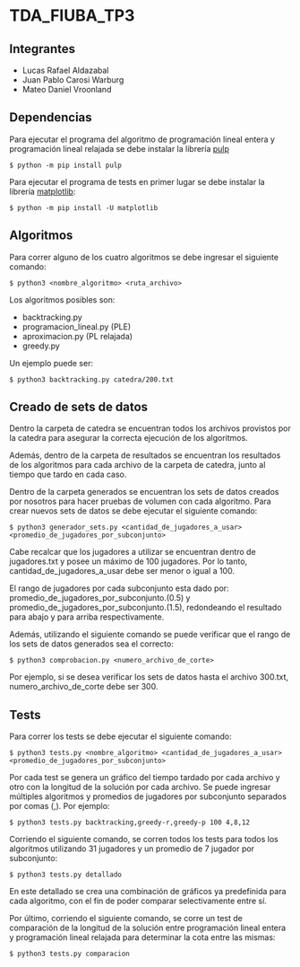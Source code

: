 # TDA_FIUBA_TP3

## Integrantes
- Lucas Rafael Aldazabal
- Juan Pablo Carosi Warburg
- Mateo Daniel Vroonland

## Dependencias
Para ejecutar el programa del algoritmo de programación lineal entera y programación lineal relajada se debe instalar la librería [pulp](https://pypi.org/project/PuLP/)

```
$ python -m pip install pulp
```

Para ejecutar el programa de tests en primer lugar se debe instalar la librería [matplotlib](https://matplotlib.org/):

```
$ python -m pip install -U matplotlib
```

## Algoritmos
Para correr alguno de los cuatro algoritmos se debe ingresar el siguiente comando:

```
$ python3 <nombre_algoritmo> <ruta_archivo>
```
Los algoritmos posibles son:
- backtracking.py
- programacion_lineal.py (PLE)
- aproximacion.py (PL relajada)
- greedy.py

Un ejemplo puede ser:
    
```
$ python3 backtracking.py catedra/200.txt
```
## Creado de sets de datos
Dentro la carpeta de catedra se encuentran todos los archivos provistos por la catedra para asegurar la correcta ejecución de los algoritmos.

Además, dentro de la carpeta de resultados se encuentran los resultados de los algoritmos para cada archivo de la carpeta de catedra, junto al tiempo que tardo en cada caso.

Dentro de la carpeta generados se encuentran los sets de datos creados por nosotros para hacer pruebas de volumen con cada algoritmo.
Para crear nuevos sets de datos se debe ejecutar el siguiente comando:

```
$ python3 generador_sets.py <cantidad_de_jugadores_a_usar> <promedio_de_jugadores_por_subconjunto>
```

Cabe recalcar que los jugadores a utilizar se encuentran dentro de jugadores.txt y posee un máximo de 100 jugadores. Por lo tanto, cantidad_de_jugadores_a_usar debe ser menor o igual a 100.

El rango de jugadores por cada subconjunto esta dado por: promedio_de_jugadores_por_subconjunto.(0.5) y promedio_de_jugadores_por_subconjunto.(1.5), redondeando el resultado para abajo y para arriba respectivamente.

Además, utilizando el siguiente comando se puede verificar que el rango de los sets de datos generados sea el correcto:

```
$ python3 comprobacion.py <numero_archivo_de_corte>
```
Por ejemplo, si se desea verificar los sets de datos hasta el archivo 300.txt, numero_archivo_de_corte debe ser 300.

## Tests
Para correr los tests se debe ejecutar el siguiente comando:

```
$ python3 tests.py <nombre_algoritmo> <cantidad_de_jugadores_a_usar> <promedio_de_jugadores_por_subconjunto>
```
Por cada test se genera un gráfico del tiempo tardado por cada archivo y otro con la longitud de la solución por cada archivo.
Se puede ingresar múltiples algoritmos y promedios de jugadores por subconjunto separados por comas (,). Por ejemplo:

```
$ python3 tests.py backtracking,greedy-r,greedy-p 100 4,8,12
```

Corriendo el siguiente comando, se corren todos los tests para todos los algoritmos utilizando 31 jugadores y un promedio de 7 jugador por subconjunto:

```
$ python3 tests.py detallado
```
En este detallado se crea una combinación de gráficos ya predefinida para cada algoritmo, con el fin de poder comparar selectivamente entre sí.

Por último, corriendo el siguiente comando, se corre un test de comparación de la longitud de la solución entre programación lineal entera y programación lineal relajada para determinar la cota entre las mismas:

```
$ python3 tests.py comparacion
```

 
